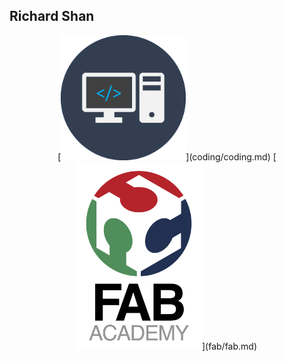 ## Richard Shan

<center>
[<img src="pics/code.png" alt="drawing" width="200"/>](coding/coding.md) 
[<img src="pics/fab-logo.jpg" alt="drawing" width="200"/>](fab/fab.md)
</center>

